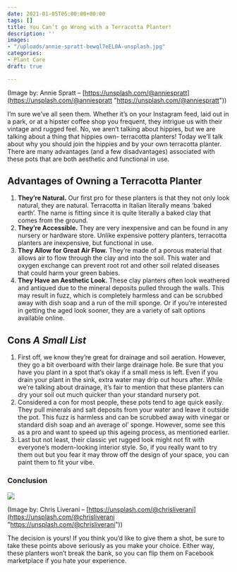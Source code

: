 ```yaml
---
date: 2021-01-05T05:00:00+00:00
tags: []
title: You Can’t go Wrong with a Terracotta Planter!
description: ''
images:
- "/uploads/annie-spratt-bewql7eEL0A-unsplash.jpg"
categories:
- Plant Care
draft: true

---
```

(Image by: Annie Spratt – [https://unsplash.com/@anniespratt](https://unsplash.com/@anniespratt "https://unsplash.com/@anniespratt"))

I’m sure we’ve all seen them. Whether it’s on your Instagram feed, laid out in a park, or at a hipster coffee shop you frequent, they intrigue us with their vintage and rugged feel. No, we aren’t talking about hippies, but we are talking about a thing that hippies own- terracotta planters! Today we’ll talk about why you should join the hippies and by your own terracotta planter. There are many advantages (and a few disadvantages) associated with these pots that are both aesthetic and functional in use.

## Advantages of Owning a Terracotta Planter

1. **They’re Natural.** Our first pro for these planters is that they not only look natural, they are natural. Terracotta in Italian literally means ‘baked earth’. The name is fitting since it is quite literally a baked clay that comes from the ground.
2. **They’re Accessible.** They are very inexpensive and can be found in any nursery or hardware store. Unlike expensive pottery planters, terracotta planters are inexpensive, but functional in use.
3. **They Allow for Great Air Flow.** They’re made of a porous material that allows air to flow through the clay and into the soil. This water and oxygen exchange can prevent root rot and other soil related diseases that could harm your green babies.
4. **They Have an Aesthetic Look.** These clay planters often look weathered and antiqued due to the mineral deposits pulled through the walls. This may result in fuzz, which is completely harmless and can be scrubbed away with dish soap and a run of the mill sponge. Or if you’re interested in getting the aged look sooner, they are a variety of salt options available online.

## Cons *A Small List*

1. First off, we know they’re great for drainage and soil aeration. However, they go a bit overboard with their large drainage hole. Be sure that you have you plant in a spot that’s okay if a small mess is left. Even if you drain your plant in the sink, extra water may drip out hours after. While we’re talking about drainage, it’s fair to mention that these planters can dry your soil out much quicker than your standard nursery pot.
2. Considered a con for most people, these pots tend to age quick easily. They pull minerals and salt deposits from your water and leave it outside the pot. This fuzz is harmless and can be scrubbed away with vinegar or standard dish soap and an average ol’ sponge. However, some see this as a pro and want to speed up this ageing process, as mentioned earlier.
3. Last but not least, their classic yet rugged look might not fit with everyone’s modern-looking interior style. So, if you really want to try them out but you fear it may throw off the design of your space, you can paint them to fit your vibe.

### Conclusion

![](/uploads/chris-liverani-icuCJlKLOng-unsplash.jpg)

(Image by: Chris Liverani – [https://unsplash.com/@chrisliverani](https://unsplash.com/@chrisliverani "https://unsplash.com/@chrisliverani"))

The decision is yours! If you think you’d like to give them a shot, be sure to take these points above seriously as you make your choice. Either way, these planters won’t break the bank, so you can flip them on Facebook marketplace if you hate your experience.